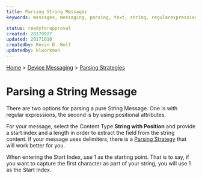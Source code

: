 ```yaml
---
title: Parsing String Messages
keywords: messages, messaging, parsing, text, string, regularexpression, regex, position

status: readyforapproval
created: 20170927
updated: 20171010
createdby: Kevin D. Wolf
updatedby: klworkman
---
```

[Home](../../Index.md) > [Device Messaging](../Index.md) > [Parsing Strategies](ParsingStrategies.md)

# Parsing a String Message

There are two options for parsing a pure String Message.  One is with regular 
expressions, the second is by using positional attributes.

For your message, select the Content Type **String with Position** and provide a 
start index and a length in order to extract the field from the string content.  If your message uses delimiters, 
there is a [Parsing Strategy](ParsingDelimitedMessage.md) that will work better for you.

When entering the Start Index, use 1 as the starting point. That is to say, if you want to 
capture the first character as part of your string, you will use 1 as the Start Index.
